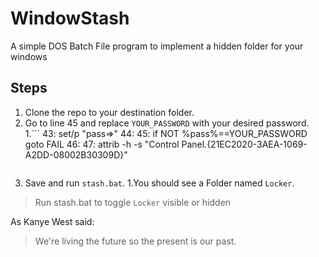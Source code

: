 # WindowStash
A simple DOS Batch File program to implement a hidden folder for your windows

## Steps

1. Clone the repo to your destination folder.
1. Go to line 45 and replace `YOUR_PASSWORD` with your desired password.
    1.```
    43: set/p "pass=>"
    44:
    45: if NOT %pass%==YOUR_PASSWORD goto FAIL
    46:
    47: attrib -h -s "Control Panel.{21EC2020-3AEA-1069-A2DD-08002B30309D}"
    ```.
1. Save and run `stash.bat`.
1.You should see a Folder named `Locker`.

> Run stash.bat to toggle `Locker` visible or hidden

As Kanye West said:

> We're living the future so
> the present is our past.

